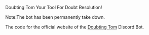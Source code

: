 Doubting Tom
Your Tool For Doubt Resolution!

Note:The bot has been permanently take down.

The code for the official website of the [Doubting Tom](dtbot.github.io) Discord Bot.



